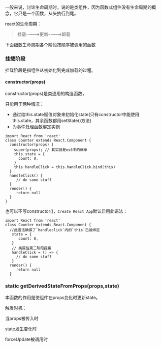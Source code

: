 一般来说，讨论生命周期时，说的是类组件，因为函数式组件没有生命周期的概念，它只是一个函数，从头执行到尾。

react的生命周期：

> 挂载---->更新---->卸载

下面细数生命周期各个阶段按顺序被调用的函数

### 挂载阶段

挂载阶段是指组件从初始化到完成加载的过程。

#### constructor(props)

constructor(props)是类通用的构造函数，

只能用于两种情况：

- 通过给this.state赋值对象来初始化state(只有constructor中能使用this.state，其余函数都用setState()方法)
- 为事件处理函数绑定实例



```react
import React from 'react'
class Counter extends React.Component {
  constructor(props) {
    super(props); // 其实就是es6中的继承
    this.state = {
      count: 0,
    }
    this.handleClick = this.handleClick.bind(this)
  }
  handleClick() {
     // do some stuff
  }
  render() {
     return null
  }
}
```

也可以不写constructor()，`Create React App`默认启用此语法：

```react
import React from 'react'
class Counter extends React.Component {
  //此语法确保了`handleclick`内的`this`已被绑定
   state = {
      count: 0,
   }
   // 类属性第三阶段提案
   handleClick = () => {
     // do some stuff
   }
  render() {
     return null
  }
```



### static getDerivedStateFromProps(props,state)

本函数的作用是使组件在props变化时更新state。

触发时机：

当props被传入时

state发生变化时

forceUpdate被调用时

